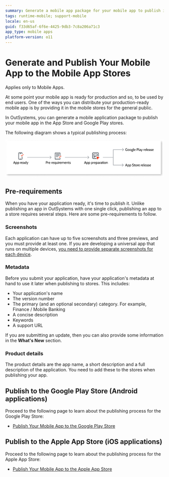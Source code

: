 ```yaml
---
summary: Generate a mobile app package for your mobile app to publish in the App Store and Google Play stores. Distribute your mobile app directly to your company's end users, if you enrolled in the Apple Enterprise Developer Program.
tags: runtime-mobile; support-mobile
locale: en-us
guid: f33d65af-6f6e-4425-9db3-7c8a206a71c3
app_type: mobile apps
platform-version: o11
---
```


# Generate and Publish Your Mobile App to the Mobile App Stores

<div class="info" markdown="1">

Applies only to Mobile Apps.

</div>

At some point your mobile app is ready for production and so, to be used by end users. One of the ways you can distribute your production-ready mobile app is by providing it in the mobile stores for the general public.

In OutSystems, you can generate a mobile application package to publish your mobile app in the App Store and Google Play stores.

The following diagram shows a typical publishing process:

![Publishing Process](images/publishing-process.png)

## Pre-requirements

When you have your application ready, it's time to publish it. Unlike publishing an app in OutSystems with one single click, publishing an app to a store requires several steps. Here are some pre-requirements to follow.

### Screenshots

Each application can have up to five screenshots and three previews, and you must provide at least one. If you are developing a universal app that runs on multiple devices, [you need to provide separate screenshots for each device](../customize-mobile-app/use-custom-splash-screens.md).

### Metadata

Before you submit your application, have your application's metadata at hand to use it later when publishing to stores. This includes:

* Your application's name
* The version number
* The primary (and an optional secondary) category. For example,  Finance / Mobile Banking
* A concise description
* Keywords
* A support URL

If you are submitting an update, then you can also provide some information in the **What's New** section.

### Product details

The product details are the app name, a short description and a full description of the application. You need to add these to the stores when publishing your app.

## Publish to the Google Play Store (Android applications)

Proceed  to the following page to learn about the publishing process for the Google Play Store:

* [Publish Your Mobile App to the Google Play Store](publish-google-play-store.md)

## Publish to the Apple App Store (iOS applications)

Proceed  to the following page to learn about the publishing process for the Apple App Store:

* [Publish Your Mobile App to the Apple App Store](publish-apple-app-store.md)
